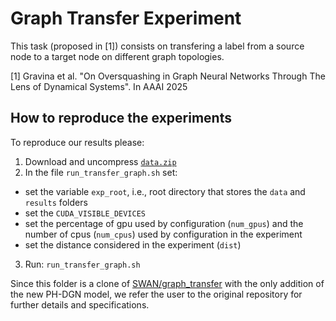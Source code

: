 # Graph Transfer Experiment
This task (proposed in [1]) consists on transfering a label from a source node to a target node on different graph topologies.

[1] Gravina et al. "On Oversquashing in Graph Neural Networks Through The Lens of Dynamical Systems". In AAAI 2025

## How to reproduce the experiments

To reproduce our results please:
1) Download and uncompress [```data.zip```](https://github.com/gravins/SWAN/blob/main/graph_transfer/data.zip)
2) In the file ```run_transfer_graph.sh``` set:
- set the variable ```exp_root```, i.e., root directory that stores the ```data``` and ```results``` folders
- set the ```CUDA_VISIBLE_DEVICES```
- set the percentage of gpu used by configuration (```num_gpus```) and the number of cpus (```num_cpus```) used by configuration in the experiment
- set the distance considered in the experiment (```dist```) 
3) Run: ``` run_transfer_graph.sh ```


Since this folder is a clone of [SWAN/graph_transfer](https://github.com/gravins/SWAN/tree/main/graph_transfer) with the only addition of the new PH-DGN model, we refer the user to the original repository for further details and specifications.